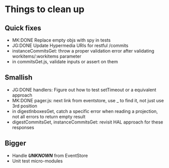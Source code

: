 # Things to clean up

## Quick fixes
* MK:DONE Replace empty objs with spy in tests
* JG:DONE Update Hypermedia URIs for restful /commits
* instanceCommitsGet: throw a proper validation error after validating workitems/:workitems parameter
* in commitsGet.js, validate inputs or assert on them

## Smallish
* JG:DONE handlers: Figure out how to test setTimeout or a equivalent approach
* MK:DONE pager.js: next link from eventstore, use _ to find it, not just use 3rd position
* in digestInboxesGet, catch a specific error when reading a projection, not all errors to return empty result
* digestCommitsGet, instanceCommitsGet: revisit HAL approach for these responses

## Bigger
* Handle ***UNKNOWN*** from EventStore
* Unit test micro-modules
